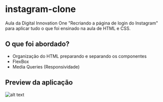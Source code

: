 # instagram-clone
Aula da Digital Innovation One "Recriando a página de login do Instagram" para aplicar tudo o que foi ensinado na aula de HTML e CSS.

## O que foi abordado?

- Organização do HTML preparando e separando os componentes
- FlexBox
- Media Queries (Responsividade)



## Preview da aplicação

![alt text](https://github.com/marlonmnz/pictures/blob/d90e02ffe7c43af4eaf7b92547824852d6451ff2/Insta-Clone.jpg?)

